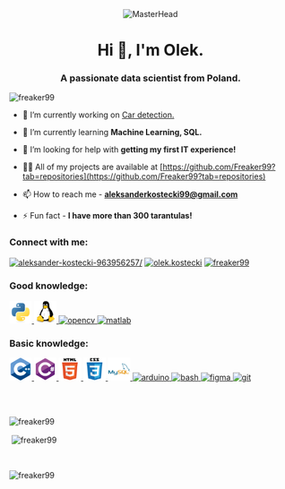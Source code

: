<div align="center">
  <img src="https://64.media.tumblr.com/29b8ab4af062d19e3ff260d7494e3a09/tumblr_p34lclV2HM1x3na79o1_540.gif" alt="MasterHead">
</div>
<h1 align="center">Hi 👋, I'm Olek.</h1>
<h3 align="center">A passionate data scientist from Poland.</h3>

<p align="left"> <img src="https://komarev.com/ghpvc/?username=freaker99&label=Profile%20views&color=0e75b6&style=flat" alt="freaker99" /> </p>

- 🔭 I’m currently working on [Car detection.](https://github.com/Freaker99/car-detection)

- 🌱 I’m currently learning **Machine Learning, SQL.**

- 🤝 I’m looking for help with **getting my first IT experience!**

- 👨‍💻 All of my projects are available at [https://github.com/Freaker99?tab=repositories](https://github.com/Freaker99?tab=repositories)

- 📫 How to reach me - **aleksanderkostecki99@gmail.com**

- ⚡ Fun fact - **I have more than 300 tarantulas!**

<h3 align="left">Connect with me:</h3>
<p align="left">
<a href="https://linkedin.com/in/aleksander-kostecki-963956257/" target="blank"><img align="center" src="https://raw.githubusercontent.com/rahuldkjain/github-profile-readme-generator/master/src/images/icons/Social/linked-in-alt.svg" alt="aleksander-kostecki-963956257/" height="30" width="40" /></a>
<a href="https://fb.com/olek.kostecki" target="blank"><img align="center" src="https://raw.githubusercontent.com/rahuldkjain/github-profile-readme-generator/master/src/images/icons/Social/facebook.svg" alt="olek.kostecki" height="30" width="40" /></a>
<a href="https://instagram.com/freaker99" target="blank"><img align="center" src="https://raw.githubusercontent.com/rahuldkjain/github-profile-readme-generator/master/src/images/icons/Social/instagram.svg" alt="freaker99" height="30" width="40" /></a>
</p>

<h3 align="left">Good knowledge:</h3>
<a href="https://www.python.org" target="_blank" rel="noreferrer"> <img src="https://raw.githubusercontent.com/devicons/devicon/master/icons/python/python-original.svg" alt="python" width="40" height="40"/> </a>
<a href="https://www.linux.org/" target="_blank" rel="noreferrer"> <img src="https://raw.githubusercontent.com/devicons/devicon/master/icons/linux/linux-original.svg" alt="linux" width="40" height="40"/> </a>
<a href="https://opencv.org/" target="_blank" rel="noreferrer"> <img src="https://www.vectorlogo.zone/logos/opencv/opencv-icon.svg" alt="opencv" width="40" height="40"/> </a>
<a href="https://www.mathworks.com/" target="_blank" rel="noreferrer"> <img src="https://upload.wikimedia.org/wikipedia/commons/2/21/Matlab_Logo.png" alt="matlab" width="40" height="40"/> </a>

<h3 align="left">Basic knowledge:</h3>
<a href="https://www.w3schools.com/cpp/" target="_blank" rel="noreferrer"> <img src="https://raw.githubusercontent.com/devicons/devicon/master/icons/cplusplus/cplusplus-original.svg" alt="cplusplus" width="40" height="40"/> </a>
<a href="https://www.w3schools.com/cs/" target="_blank" rel="noreferrer"> <img src="https://raw.githubusercontent.com/devicons/devicon/master/icons/csharp/csharp-original.svg" alt="csharp" width="40" height="40"/> </a>
<a href="https://www.w3.org/html/" target="_blank" rel="noreferrer"> <img src="https://raw.githubusercontent.com/devicons/devicon/master/icons/html5/html5-original-wordmark.svg" alt="html5" width="40" height="40"/> </a>
<a href="https://www.w3schools.com/css/" target="_blank" rel="noreferrer"> <img src="https://raw.githubusercontent.com/devicons/devicon/master/icons/css3/css3-original-wordmark.svg" alt="css3" width="40" height="40"/> </a>
<a href="https://www.mysql.com/" target="_blank" rel="noreferrer"> <img src="https://raw.githubusercontent.com/devicons/devicon/master/icons/mysql/mysql-original-wordmark.svg" alt="mysql" width="40" height="40"/> </a> 
<a href="https://www.arduino.cc/" target="_blank" rel="noreferrer"> <img src="https://cdn.worldvectorlogo.com/logos/arduino-1.svg" alt="arduino" width="40" height="40"/> </a>
<a href="https://www.gnu.org/software/bash/" target="_blank" rel="noreferrer"> <img src="https://www.vectorlogo.zone/logos/gnu_bash/gnu_bash-icon.svg" alt="bash" width="40" height="40"/> </a>
<a href="https://www.figma.com/" target="_blank" rel="noreferrer"> <img src="https://www.vectorlogo.zone/logos/figma/figma-icon.svg" alt="figma" width="40" height="40"/> </a> <a href="https://git-scm.com/" target="_blank" rel="noreferrer"> <img src="https://www.vectorlogo.zone/logos/git-scm/git-scm-icon.svg" alt="git" width="40" height="40"/> </a>

<br><br>

<p><img align="left" src="https://github-readme-stats-sigma-five.vercel.app/api/top-langs?username=freaker99&show_icons=true&theme=tokyonight&layout=donut" alt="freaker99" /></p>

<br>

<p>&nbsp;<img align="center" src="https://github-readme-stats-sigma-five.vercel.app/api?username=freaker99&show_icons=true&theme=tokyonight&locale=en" alt="freaker99" /></p>

<br>

<p><img align="center" src="https://github-readme-streak-stats.herokuapp.com/?user=freaker99&theme=dark" alt="freaker99" /></p>
